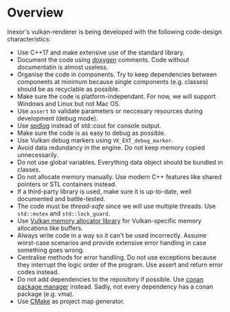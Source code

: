 # Overview

Inexor's vulkan-renderer is being developed with the following code-design characteristics:

* Use C++17 and make extensive use of the standard library.
* Document the code using [doxygen](http://doxygen.nl/) comments. Code without documentatin is almost useless.
* Organise the code in components. Try to keep dependencies between components at minimum because single components (e.g. classes) should be as recyclable as possible.
* Make sure the code is platform-independant. For now, we will support Windows and Linux but not Mac OS.
* Use `assert` to validate parameters or neccesary resources during development (debug mode).
* Use [spdlog](https://github.com/gabime/spdlog) instead of std::cout for console output.
* Make sure the code is as easy to debug as possible.
* Use Vulkan debug markers using `VK_EXT_debug_marker`.
* Avoid data redundancy in the engine. Do not keep memory copied unnecessarily.
* Do not use global variables. Everything data object should be bundled in classes.
* Do not allocate memory manually. Use modern C++ features like shared pointers or STL containers instead.
* If a third-party library is used, make sure it is up-to-date, well documented and battle-tested.
* The code must be *thread-safe* since we will use multiple threads. Use `std::mutex` and `std::lock_guard`.
* Use [Vulkan memory allocator library](https://github.com/GPUOpen-LibrariesAndSDKs/VulkanMemoryAllocator) for Vulkan-specific memory allocations like buffers.
* Always write code in a way so it can't be used incorrectly. Assume worst-case scenarios and provide extensive error handling in case something goes wrong.
* Centralise methods for error handling. Do not use exceptions because they interrupt the logic order of the program. Use assert and return error codes instead.
* Do not add dependencies to the repository if possible. Use [conan package manager](https://conan.io/) instead. Sadly, not every dependency has a conan package (e.g. vma).
* Use [CMake](https://cmake.org/) as project map generator.
